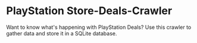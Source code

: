 # PlayStation Store-Deals-Crawler
Want to know what's happening with PlayStation Deals? Use this crawler to gather data and store it in a SQLite database.
